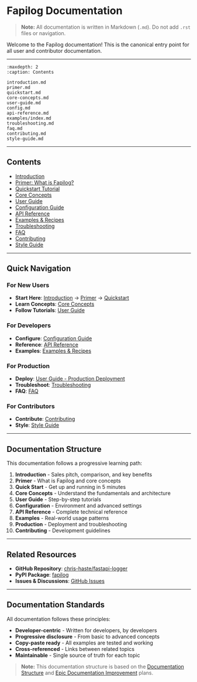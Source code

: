 # Fapilog Documentation

> **Note:** All documentation is written in Markdown (`.md`). Do not add `.rst` files or navigation.

Welcome to the Fapilog documentation! This is the canonical entry point for all user and contributor documentation.

---

```{toctree}
:maxdepth: 2
:caption: Contents

introduction.md
primer.md
quickstart.md
core-concepts.md
user-guide.md
config.md
api-reference.md
examples/index.md
troubleshooting.md
faq.md
contributing.md
style-guide.md
```

---

## Contents

- [Introduction](introduction.md)
- [Primer: What is Fapilog?](primer.md)
- [Quickstart Tutorial](quickstart.md)
- [Core Concepts](core-concepts.md)
- [User Guide](user-guide.md)
- [Configuration Guide](config.md)
- [API Reference](api-reference.md)
- [Examples & Recipes](examples/index.md)
- [Troubleshooting](troubleshooting.md)
- [FAQ](faq.md)
- [Contributing](contributing.md)
- [Style Guide](style-guide.md)

---

## Quick Navigation

### For New Users

- **Start Here**: [Introduction](introduction.md) → [Primer](primer.md) → [Quickstart](quickstart.md)
- **Learn Concepts**: [Core Concepts](core-concepts.md)
- **Follow Tutorials**: [User Guide](user-guide.md)

### For Developers

- **Configure**: [Configuration Guide](config.md)
- **Reference**: [API Reference](api-reference.md)
- **Examples**: [Examples & Recipes](examples/index.md)

### For Production

- **Deploy**: [User Guide - Production Deployment](user-guide.md#production-deployment)
- **Troubleshoot**: [Troubleshooting](troubleshooting.md)
- **FAQ**: [FAQ](faq.md)

### For Contributors

- **Contribute**: [Contributing](contributing.md)
- **Style**: [Style Guide](style-guide.md)

---

## Documentation Structure

This documentation follows a progressive learning path:

1. **Introduction** - Sales pitch, comparison, and key benefits
2. **Primer** - What is Fapilog and core concepts
3. **Quick Start** - Get up and running in 5 minutes
4. **Core Concepts** - Understand the fundamentals and architecture
5. **User Guide** - Step-by-step tutorials
6. **Configuration** - Environment and advanced settings
7. **API Reference** - Complete technical reference
8. **Examples** - Real-world usage patterns
9. **Production** - Deployment and troubleshooting
10. **Contributing** - Development guidelines

---

## Related Resources

- **GitHub Repository**: [chris-haste/fastapi-logger](https://github.com/chris-haste/fastapi-logger)
- **PyPI Package**: [fapilog](https://pypi.org/project/fapilog/)
- **Issues & Discussions**: [GitHub Issues](https://github.com/chris-haste/fastapi-logger/issues)

---

## Documentation Standards

All documentation follows these principles:

- **Developer-centric** - Written for developers, by developers
- **Progressive disclosure** - From basic to advanced concepts
- **Copy-paste ready** - All examples are tested and working
- **Cross-referenced** - Links between related topics
- **Maintainable** - Single source of truth for each topic

> **Note:** This documentation structure is based on the [Documentation Structure](documentation-structure.md) and [Epic Documentation Improvement](epic-docs-improvement.md) plans.
